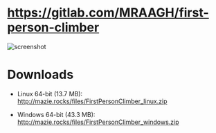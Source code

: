 # https://gitlab.com/MRAAGH/first-person-climber

![screenshot](https://img.ourl.ca/firstpersonclimber.png)

# Downloads

- Linux 64-bit (13.7 MB):
http://mazie.rocks/files/FirstPersonClimber_linux.zip

- Windows 64-bit (43.3 MB):
http://mazie.rocks/files/FirstPersonClimber_windows.zip
